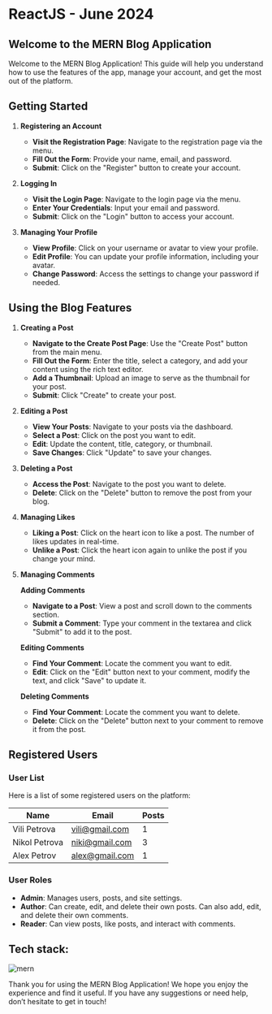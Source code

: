# ReactJS - June 2024

## Welcome to the MERN Blog Application

Welcome to the MERN Blog Application! This guide will help you understand how to use the features of the app, manage your account, and get the most out of the platform.

## Getting Started

1. **Registering an Account**

   - **Visit the Registration Page**: Navigate to the registration page via the menu.
   - **Fill Out the Form**: Provide your name, email, and password.
   - **Submit**: Click on the "Register" button to create your account.

2. **Logging In**

   - **Visit the Login Page**: Navigate to the login page via the menu.
   - **Enter Your Credentials**: Input your email and password.
   - **Submit**: Click on the "Login" button to access your account.

3. **Managing Your Profile**

   - **View Profile**: Click on your username or avatar to view your profile.
   - **Edit Profile**: You can update your profile information, including your avatar.
   - **Change Password**: Access the settings to change your password if needed.

## Using the Blog Features

1. **Creating a Post**

   - **Navigate to the Create Post Page**: Use the "Create Post" button from the main menu.
   - **Fill Out the Form**: Enter the title, select a category, and add your content using the rich text editor.
   - **Add a Thumbnail**: Upload an image to serve as the thumbnail for your post.
   - **Submit**: Click "Create" to create your post.

2. **Editing a Post**

   - **View Your Posts**: Navigate to your posts via the dashboard.
   - **Select a Post**: Click on the post you want to edit.
   - **Edit**: Update the content, title, category, or thumbnail.
   - **Save Changes**: Click "Update" to save your changes.

3. **Deleting a Post**

   - **Access the Post**: Navigate to the post you want to delete.
   - **Delete**: Click on the "Delete" button to remove the post from your blog.

4. **Managing Likes**

   - **Liking a Post**: Click on the heart icon to like a post. The number of likes updates in real-time.
   - **Unlike a Post**: Click the heart icon again to unlike the post if you change your mind.
  
5. **Managing Comments**

    **Adding Comments**
   
   - **Navigate to a Post**: View a post and scroll down to the comments section.
   - **Submit a Comment**: Type your comment in the textarea and click "Submit" to add it to the post.
  
   **Editing Comments**

   - **Find Your Comment**: Locate the comment you want to edit.
   - **Edit**: Click on the "Edit" button next to your comment, modify the text, and click "Save" to update it.
  
   **Deleting Comments**

   - **Find Your Comment**: Locate the comment you want to delete.
   - **Delete**: Click on the "Delete" button next to your comment to remove it from the post.
  
## Registered Users

### User List

Here is a list of some registered users on the platform:

| **Name**    | **Email**        | **Posts** |
|-------------|------------------|-----------|
| Vili Petrova| vili@gmail.com | 1 |
|Nikol Petrova| niki@gmail.com | 3 | 
| Alex Petrov | alex@gmail.com | 1 | 

### User Roles

- **Admin**: Manages users, posts, and site settings.
- **Author**: Can create, edit, and delete their own posts. Can also add, edit, and delete their own comments.
- **Reader**: Can view posts, like posts, and interact with comments.

## Tech stack:

![mern](https://github.com/user-attachments/assets/ba83e26e-5f7e-43a9-91a9-510d5653fa43)

Thank you for using the MERN Blog Application! We hope you enjoy the experience and find it useful. If you have any suggestions or need help, don’t hesitate to get in touch!
